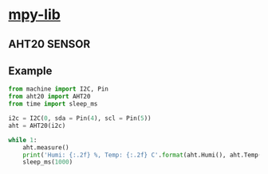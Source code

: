 # [mpy-lib](https://github.com/micropython-Chinese-Community/mpy-lib)

## AHT20 SENSOR 


## Example


```py
from machine import I2C, Pin
from aht20 import AHT20
from time import sleep_ms

i2c = I2C(0, sda = Pin(4), scl = Pin(5))
aht = AHT20(i2c)

while 1:
    aht.measure()
    print('Humi: {:.2f} %, Temp: {:.2f} C'.format(aht.Humi(), aht.Temp()))
    sleep_ms(1000)
```
